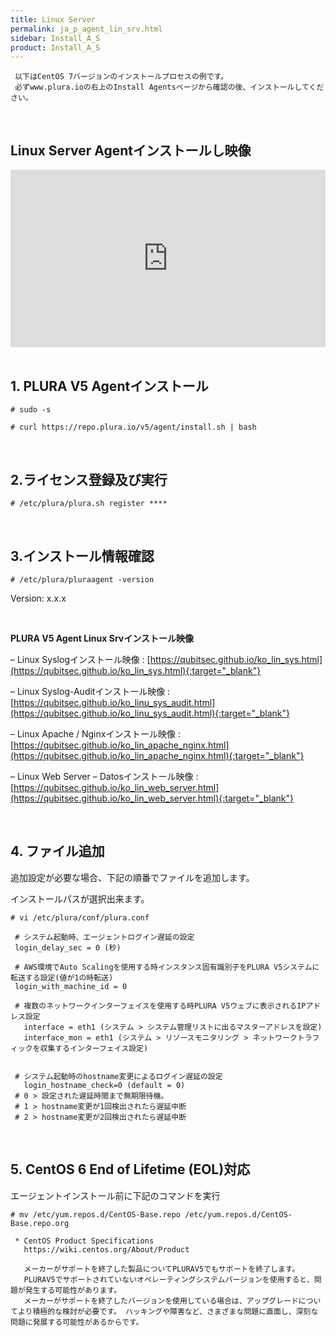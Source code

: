 ```yaml
---
title: Linux Server
permalink: ja_p_agent_lin_srv.html
sidebar: Install_A_S
product: Install_A_S
---
```




     以下はCentOS 7バージョンのインストールプロセスの例です。
     必ずwww.plura.ioの右上のInstall Agentsページから確認の後、インストールしてください。

<br />

## Linux Server Agentインストールし映像

<style>.embed-container { position: relative; padding-bottom: 56.25%; height: 0; overflow: hidden; max-width: 100%; } .embed-container iframe, .embed-container object, .embed-container embed { position: absolute; top: 0; left: 0; width: 100%; height: 100%; }</style><div class='embed-container'><iframe src='https://www.youtube.com/embed/TW7_NF1gF9g' frameborder='0' allowfullscreen></iframe></div>

<br />

## 1. PLURA V5 Agentインストール

`# sudo -s`

`# curl https://repo.plura.io/v5/agent/install.sh | bash`

<br />

## 2.ライセンス登録及び実行

`# /etc/plura/plura.sh register ****`

<br />

## 3.インストール情報確認

`# /etc/plura/pluraagent -version`

Version: x.x.x

<br />

__PLURA V5 Agent Linux Srvインストール映像__

– Linux Syslogインストール映像 : [https://qubitsec.github.io/ko_lin_sys.html](https://qubitsec.github.io/ko_lin_sys.html){:target="_blank"}

– Linux Syslog-Auditインストール映像 : [https://qubitsec.github.io/ko_linu_sys_audit.html](https://qubitsec.github.io/ko_linu_sys_audit.html){:target="_blank"}

– Linux Apache / Nginxインストール映像 : [https://qubitsec.github.io/ko_lin_apache_nginx.html](https://qubitsec.github.io/ko_lin_apache_nginx.html){:target="_blank"}

– Linux Web Server – Datosインストール映像 : [https://qubitsec.github.io/ko_lin_web_server.html](https://qubitsec.github.io/ko_lin_web_server.html){:target="_blank"}

<br />

## 4. ファイル追加

追加設定が必要な場合、下記の順番でファイルを追加します。

インストールパスが選択出来ます。

`# vi /etc/plura/conf/plura.conf`

     # システム起動時、エージェントログイン遅延の設定
     login_delay_sec = 0 (秒)

     # AWS環境でAuto Scalingを使用する時インスタンス固有識別子をPLURA V5システムに転送する設定(値が1の時転送)
     login_with_machine_id = 0

     # 複数のネットワークインターフェイスを使用する時PLURA V5ウェブに表示されるIPアドレス設定
       interface = eth1 (システム > システム管理リストに出るマスターアドレスを設定)
       interface_mon = eth1 (システム > リソースモニタリング > ネットワークトラフィックを収集するインターフェイス設定)


     # システム起動時のhostname変更によるログイン遅延の設定
       login_hostname_check=0 (default = 0)
     # 0 > 設定された遅延時間まで無期限待機。
     # 1 > hostname変更が1回検出されたら遅延中断
     # 2 > hostname変更が2回検出されたら遅延中断

<br />

## 5. CentOS 6 End of Lifetime (EOL)対応

エージェントインストール前に下記のコマンドを実行


`# mv /etc/yum.repos.d/CentOS-Base.repo /etc/yum.repos.d/CentOS-Base.repo.org`

     * CentOS Product Specifications
       https://wiki.centos.org/About/Product

       メーカーがサポートを終了した製品についてPLURAV5でもサポートを終了します。
       PLURAV5でサポートされていないオペレーティングシステムバージョンを使用すると、問題が発生する可能性があります。
       メーカーがサポートを終了したバージョンを使用している場合は、アップグレードについてより積極的な検討が必要です。 ハッキングや障害など、さまざまな問題に直面し、深刻な問題に発展する可能性があるからです。
      
      
      
      
